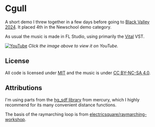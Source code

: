 # Cgull

A short demo I threw together in a few days before going to [Black Valley 2024](https://2024.blackvalley.party/).
It placed 4th in the Newschool demo category.

As usual the music is made in FL Studio, using primarily the [Vital](https://vital.audio) VST.

[![YouTube](http://i3.ytimg.com/vi/uk41Ew12EWc/maxresdefault.jpg)](https://www.youtube.com/watch?v=uk41Ew12EWc)
*Click the image above to view it on YouTube.*

## License

All code is licensed under [MIT](LICENSE.txt) and the music is under
[CC BY-NC-SA 4.0](https://creativecommons.org/licenses/by-nc-sa/4.0/).

## Attributions

I'm using parts from the [hg_sdf library](http://mercury.sexy/hg_sdf/) from mercury,
which I highly recommend for its many convenient distance functions.

The basis of the raymarching loop is from
[electricsquare/raymarching-workshop](https://github.com/electricsquare/raymarching-workshop).
